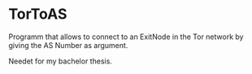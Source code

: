# TorToAS
Programm that allows to connect to an ExitNode in the Tor network by giving the AS Number as argument.

Needet for my bachelor thesis.
